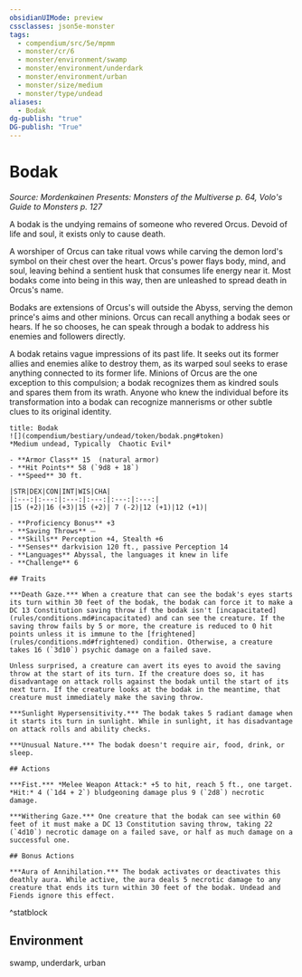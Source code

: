```yaml
---
obsidianUIMode: preview
cssclasses: json5e-monster
tags:
  - compendium/src/5e/mpmm
  - monster/cr/6
  - monster/environment/swamp
  - monster/environment/underdark
  - monster/environment/urban
  - monster/size/medium
  - monster/type/undead
aliases:
  - Bodak
dg-publish: "true"
DG-publish: "True"
---
```

# Bodak
*Source: Mordenkainen Presents: Monsters of the Multiverse p. 64, Volo's Guide to Monsters p. 127*  

A bodak is the undying remains of someone who revered Orcus. Devoid of life and soul, it exists only to cause death.

A worshiper of Orcus can take ritual vows while carving the demon lord's symbol on their chest over the heart. Orcus's power flays body, mind, and soul, leaving behind a sentient husk that consumes life energy near it. Most bodaks come into being in this way, then are unleashed to spread death in Orcus's name.

Bodaks are extensions of Orcus's will outside the Abyss, serving the demon prince's aims and other minions. Orcus can recall anything a bodak sees or hears. If he so chooses, he can speak through a bodak to address his enemies and followers directly.

A bodak retains vague impressions of its past life. It seeks out its former allies and enemies alike to destroy them, as its warped soul seeks to erase anything connected to its former life. Minions of Orcus are the one exception to this compulsion; a bodak recognizes them as kindred souls and spares them from its wrath. Anyone who knew the individual before its transformation into a bodak can recognize mannerisms or other subtle clues to its original identity.

```ad-statblock
title: Bodak
![](compendium/bestiary/undead/token/bodak.png#token)
*Medium undead, Typically  Chaotic Evil*

- **Armor Class** 15  (natural armor)
- **Hit Points** 58 (`9d8 + 18`)
- **Speed** 30 ft.

|STR|DEX|CON|INT|WIS|CHA|
|:---:|:---:|:---:|:---:|:---:|:---:|
|15 (+2)|16 (+3)|15 (+2)| 7 (-2)|12 (+1)|12 (+1)|

- **Proficiency Bonus** +3
- **Saving Throws** ⏤
- **Skills** Perception +4, Stealth +6
- **Senses** darkvision 120 ft., passive Perception 14
- **Languages** Abyssal, the languages it knew in life
- **Challenge** 6

## Traits

***Death Gaze.*** When a creature that can see the bodak's eyes starts its turn within 30 feet of the bodak, the bodak can force it to make a DC 13 Constitution saving throw if the bodak isn't [incapacitated](rules/conditions.md#incapacitated) and can see the creature. If the saving throw fails by 5 or more, the creature is reduced to 0 hit points unless it is immune to the [frightened](rules/conditions.md#frightened) condition. Otherwise, a creature takes 16 (`3d10`) psychic damage on a failed save.

Unless surprised, a creature can avert its eyes to avoid the saving throw at the start of its turn. If the creature does so, it has disadvantage on attack rolls against the bodak until the start of its next turn. If the creature looks at the bodak in the meantime, that creature must immediately make the saving throw.

***Sunlight Hypersensitivity.*** The bodak takes 5 radiant damage when it starts its turn in sunlight. While in sunlight, it has disadvantage on attack rolls and ability checks.

***Unusual Nature.*** The bodak doesn't require air, food, drink, or sleep.

## Actions

***Fist.*** *Melee Weapon Attack:* +5 to hit, reach 5 ft., one target. *Hit:* 4 (`1d4 + 2`) bludgeoning damage plus 9 (`2d8`) necrotic damage.

***Withering Gaze.*** One creature that the bodak can see within 60 feet of it must make a DC 13 Constitution saving throw, taking 22 (`4d10`) necrotic damage on a failed save, or half as much damage on a successful one.

## Bonus Actions

***Aura of Annihilation.*** The bodak activates or deactivates this deathly aura. While active, the aura deals 5 necrotic damage to any creature that ends its turn within 30 feet of the bodak. Undead and Fiends ignore this effect.
```
^statblock

## Environment

swamp, underdark, urban